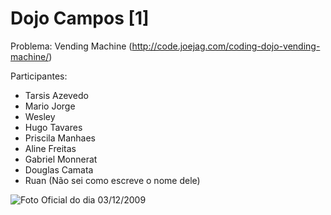 Dojo Campos [1]
===============

Problema: Vending Machine (http://code.joejag.com/coding-dojo-vending-machine/)

Participantes:

* Tarsis Azevedo
* Mario Jorge
* Wesley
* Hugo Tavares
* Priscila Manhaes
* Aline Freitas
* Gabriel Monnerat
* Douglas Camata
* Ruan (Não sei como escreve o nome dele)

![Foto Oficial do dia 03/12/2009](http://github.com/downloads/hugobr/DojoCampos/1-dojo-campos1_preview.jpg)
